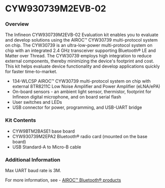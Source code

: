 # CYW930739M2EVB-02

### Overview

The Infineon CYW930739M2EVB-02 Evaluation kit enables you to evaluate and develop solutions using the AIROC&#8482; CYW30739 multi-protocol system on chip. The CYW30739 is an ultra-low-power multi-protocol system on chip with an integrated 2.4 GHz transceiver supporting Bluetooth&#174; LE and Matter over Thread. The CYW30739 employs high integration to reduce external components, thereby minimizing the device's footprint and cost. This kit helps evaluate device functionality and develop applications quickly for faster time-to-market.

* 134-WLCSP AIROC&#8482; CYW30739 multi-protocol system on chip with external 8TR8211C Low Noise Amplifier and Power Amplifier (eLNA/ePA)
* On-board sensors - an ambient light sensor, thermistor, footprint for Infineon digital microphone, and on board serial flash
* User switches and LEDs
* USB connector for power, programming, and USB-UART bridge

### Kit Contents

* CYW9BTM2BASE1 base board
* CYW930739M2EPA2 Bluetooth&#174; radio card (mounted on the base board)
* USB Standard-A to Micro-B cable

### Additional Information

Max UART baud rate is 3M.

For more information, see - [AIROC&#8482; Bluetooth&#174; products](https://www.infineon.com/cms/en/product/wireless-connectivity/airoc-bluetooth-le-bluetooth-multiprotocol/)
